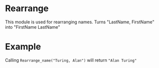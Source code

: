 Rearrange
=========

This module is used for rearranging names.
Turns "LastName, FirstName" into "FirstName LastName"

# Example

Calling `Rearrange_name("Turing, Alan")` will return `"Alan Turing"`
